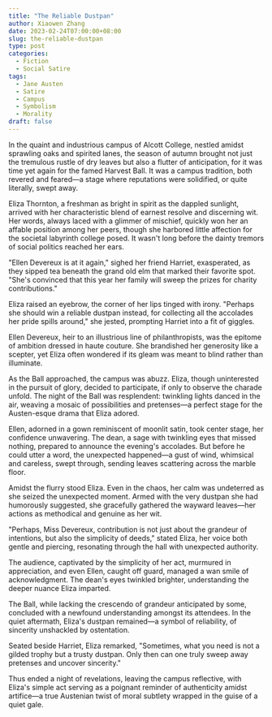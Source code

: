 ```yaml
---
title: "The Reliable Dustpan"
author: Xiaowen Zhang
date: 2023-02-24T07:00:00+08:00
slug: the-reliable-dustpan
type: post
categories:
  - Fiction
  - Social Satire
tags:
  - Jane Austen
  - Satire
  - Campus
  - Symbolism
  - Morality
draft: false
---
```


In the quaint and industrious campus of Alcott College, nestled amidst sprawling oaks and spirited lanes, the season of autumn brought not just the tremulous rustle of dry leaves but also a flutter of anticipation, for it was time yet again for the famed Harvest Ball. It was a campus tradition, both revered and feared—a stage where reputations were solidified, or quite literally, swept away.

Eliza Thornton, a freshman as bright in spirit as the dappled sunlight, arrived with her characteristic blend of earnest resolve and discerning wit. Her words, always laced with a glimmer of mischief, quickly won her an affable position among her peers, though she harbored little affection for the societal labyrinth college posed. It wasn't long before the dainty tremors of social politics reached her ears.

"Ellen Devereux is at it again," sighed her friend Harriet, exasperated, as they sipped tea beneath the grand old elm that marked their favorite spot. "She's convinced that this year her family will sweep the prizes for charity contributions."

Eliza raised an eyebrow, the corner of her lips tinged with irony. "Perhaps she should win a reliable dustpan instead, for collecting all the accolades her pride spills around," she jested, prompting Harriet into a fit of giggles.

Ellen Devereux, heir to an illustrious line of philanthropists, was the epitome of ambition dressed in haute couture. She brandished her generosity like a scepter, yet Eliza often wondered if its gleam was meant to blind rather than illuminate.

As the Ball approached, the campus was abuzz. Eliza, though uninterested in the pursuit of glory, decided to participate, if only to observe the charade unfold. The night of the Ball was resplendent: twinkling lights danced in the air, weaving a mosaic of possibilities and pretenses—a perfect stage for the Austen-esque drama that Eliza adored.

Ellen, adorned in a gown reminiscent of moonlit satin, took center stage, her confidence unwavering. The dean, a sage with twinkling eyes that missed nothing, prepared to announce the evening's accolades. But before he could utter a word, the unexpected happened—a gust of wind, whimsical and careless, swept through, sending leaves scattering across the marble floor.

Amidst the flurry stood Eliza. Even in the chaos, her calm was undeterred as she seized the unexpected moment. Armed with the very dustpan she had humorously suggested, she gracefully gathered the wayward leaves—her actions as methodical and genuine as her wit.

"Perhaps, Miss Devereux, contribution is not just about the grandeur of intentions, but also the simplicity of deeds," stated Eliza, her voice both gentle and piercing, resonating through the hall with unexpected authority.

The audience, captivated by the simplicity of her act, murmured in appreciation, and even Ellen, caught off guard, managed a wan smile of acknowledgment. The dean's eyes twinkled brighter, understanding the deeper nuance Eliza imparted.

The Ball, while lacking the crescendo of grandeur anticipated by some, concluded with a newfound understanding amongst its attendees. In the quiet aftermath, Eliza's dustpan remained—a symbol of reliability, of sincerity unshackled by ostentation. 

Seated beside Harriet, Eliza remarked, "Sometimes, what you need is not a gilded trophy but a trusty dustpan. Only then can one truly sweep away pretenses and uncover sincerity."

Thus ended a night of revelations, leaving the campus reflective, with Eliza's simple act serving as a poignant reminder of authenticity amidst artifice—a true Austenian twist of moral subtlety wrapped in the guise of a quiet gale.